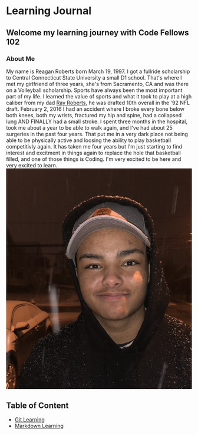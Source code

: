 # Learning Journal
## Welcome my learning journey with Code Fellows 102
 
### About Me
My name is Reagan Roberts born March 19, 1997.  I got a fullride scholarship to Central Connecticut State University a small D1 school. That's where I met my girlfriend of three years, she's from Sacramento, CA and was there on a Volleyball scholarship. Sports have always been the most important part of my life. I learned the value of sports and what it took to play at a high caliber from my dad [Ray Roberts](http://www.therayroberts.com/about/), he was drafted 10th overall in the '92 NFL draft.   February 2, 2016 I had an accident where I broke every bone below both knees, both my wrists, fractured my hip and spine, had a collapsed lung AND FINALLY had a small stroke. I spent three months in the hospital, took me about a year to be able to walk again, and I've had about 25 surgeries in the past four years. That put me in a very dark place not being able to be physically active and loosing the ability to play basketball competitivly again. It has taken me four years but I'm just starting to find interest and excitment in things again to replace the hole that basketball filled, and one of those things is Coding. I'm very excited to be here and very excited to learn. ![Me](https://raw.githubusercontent.com/Rearo43/learning.journal-repo/master/Screen%20Shot%202020-03-16%20at%2011.26.08%20PM.png)

## Table of Content
* [Git Learning](https://rearo43.github.io/learning.journal-repo/git-learning.md)
* [Markdown Learning](https://rearo43.github.io/learning.journal-repo/learn-markdown.md) 